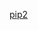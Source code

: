 [pip2](https://raw.githubusercontent.com/azohra/strapped/master/straps/pip2/latest/README.md ":include")
